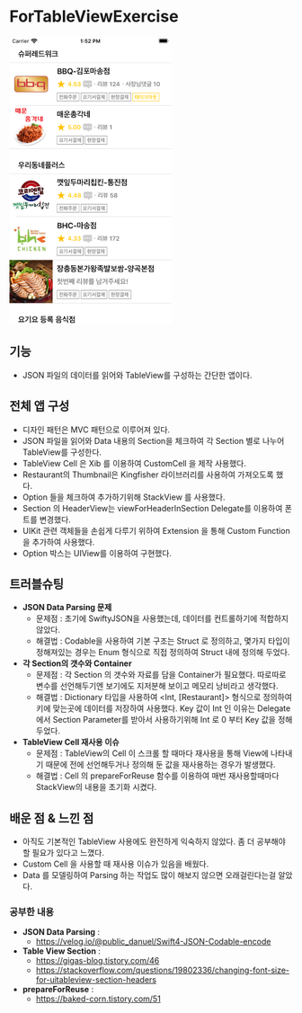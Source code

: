 # ForTableViewExercise

<img src="https://github.com/jxxnnee/ForTableViewExercise/raw/master/Images/view.png" alt="view.png" style="zoom:50%;" />


## 기능

- JSON 파일의 데이터를 읽어와 TableView를 구성하는 간단한 앱이다.

## 전체 앱 구성

- 디자인 패턴은 MVC 패턴으로 이루어져 있다.
- JSON 파일을 읽어와 Data 내용의 Section을 체크하여 각 Section 별로 나누어 TableView를 구성한다.
- TableView Cell 은 Xib 를 이용하여 CustomCell 을 제작 사용했다.
- Restaurant의 Thumbnail은 Kingfisher 라이브러리를 사용하여 가져오도록 했다.
- Option 들을 체크하여 추가하기위해 StackView 를 사용했다.
- Section 의 HeaderView는 viewForHeaderInSection Delegate를 이용하여 폰트를 변경했다.
- UIKit 관련 객체들을 손쉽게 다루기 위하여 Extension 을 통해 Custom Function을 추가하여 사용했다.
- Option 박스는 UIView를 이용하여 구현했다.

## 트러블슈팅

- **JSON Data Parsing 문제**
  - 문제점 : 초기에 SwiftyJSON을 사용했는데, 데이터를 컨트롤하기에 적합하지 않았다.
  - 해결법 : Codable을 사용하여 기본 구조는 Struct 로 정의하고, 몇가지 타입이 정해져있는 경우는
    Enum 형식으로 직접 정의하여 Struct 내에 정의해 두었다.
- **각 Section의 갯수와 Container** 
  - 문제점 : 각 Section 의 갯수와 자료를 담을 Container가 필요했다. 따로따로 변수를 선언해두기엔 보기에도 지저분해 보이고 메모리 낭비라고 생각했다.
  - 해결법 : Dictionary 타입을 사용하여 <Int, [Restaurant]> 형식으로 정의하여 키에 맞는곳에 데이터를 저장하여 사용했다. 
    Key 값이 Int 인 이유는 Delegate 에서 Section Parameter를 받아서 사용하기위해 Int 로 0 부터 Key 값을 정해두었다.
- **TableView Cell 재사용 이슈**
  - 문제점 : TableView의 Cell 이 스크롤 할 때마다 재사용을 통해 View에 나타내기 때문에 전에 선언해두거나 정의해 둔 값을 재사용하는 경우가 발생했다.
  - 해결법 : Cell 의 prepareForReuse 함수를 이용하여 매번 재사용할때마다 StackView의 내용을 초기화 시켰다. 

## 배운 점 & 느낀 점

- 아직도 기본적인 TableView 사용에도 완전하게 익숙하지 않았다. 좀 더 공부해야 할 필요가 있다고 느꼈다.
- Custom Cell 을 사용할 때 재사용 이슈가 있음을 배웠다.
- Data 를 모델링하여 Parsing 하는 작업도 많이 해보지 않으면 오래걸린다는걸 알았다.

### 공부한 내용

- **JSON Data Parsing** : 
  - https://velog.io/@public_danuel/Swift4-JSON-Codable-encode
- **Table View Section** : 
  - https://gigas-blog.tistory.com/46
  - https://stackoverflow.com/questions/19802336/changing-font-size-for-uitableview-section-headers
- **prepareForReuse** :
  - https://baked-corn.tistory.com/51
